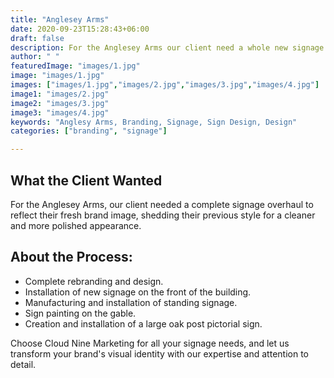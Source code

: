 ```yaml
---
title: "Anglesey Arms"
date: 2020-09-23T15:28:43+06:00
draft: false
description: For the Anglesey Arms our client need a whole new signage scheme to portray their new look branding, stripping back their old style for a cleaner, crisper look.
author: " "
featuredImage: "images/1.jpg"
image: "images/1.jpg"
images: ["images/1.jpg","images/2.jpg","images/3.jpg","images/4.jpg"]
image1: "images/2.jpg"
image2: "images/3.jpg"
image3: "images/4.jpg"
keywords: "Anglesy Arms, Branding, Signage, Sign Design, Design"
categories: ["branding", "signage"]

---
```


## What the Client Wanted
For the Anglesey Arms, our client needed a complete signage overhaul to reflect their fresh brand image, shedding their previous style for a cleaner and more polished appearance.

## About the Process:
- Complete rebranding and design.
- Installation of new signage on the front of the building.
- Manufacturing and installation of standing signage.
- Sign painting on the gable.
- Creation and installation of a large oak post pictorial sign.

Choose Cloud Nine Marketing for all your signage needs, and let us transform your brand's visual identity with our expertise and attention to detail.
